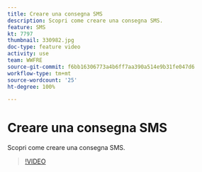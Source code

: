 ```yaml
---
title: Creare una consegna SMS
description: Scopri come creare una consegna SMS.
feature: SMS
kt: 7797
thumbnail: 330982.jpg
doc-type: feature video
activity: use
team: WWFRE
source-git-commit: f6bb16306773a4b6ff7aa390a514e9b31fe047d6
workflow-type: tm+mt
source-wordcount: '25'
ht-degree: 100%

---
```



# Creare una consegna SMS

Scopri come creare una consegna SMS.

>[!VIDEO](https://video.tv.adobe.com/v/330982)
